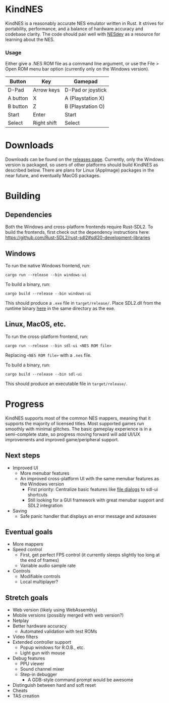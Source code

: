 # KindNES
KindNES is a reasonably accurate NES emulator written in Rust. It strives for portability, performance, and a balance of hardware accuracy and codebase clarity. The code should pair well with [NESdev](https://wiki.nesdev.com/) as a resource for learning about the NES.

### Usage
Either give a .NES ROM file as a command line argument, or use the File > Open ROM menu bar option (currently only on the Windows version).

| Button | Key | Gamepad |
| --- | --- | --- |
| D-Pad | Arrow keys | D-Pad or joystick |
| A button | X | A (Playstation X) |
| B button | Z | B (Playstation O) |
| Start | Enter | Start |
| Select | Right shift | Select |

# Downloads
Downloads can be found on the [releases page](https://github.com/henryksloan/kind-nes/releases). Currently, only the Windows version is packaged, so users of other platforms should build KindNES as described below. There are plans for Linux (AppImage) packages in the near future, and eventually MacOS packages.

# Building
## Dependencies
Both the Windows and cross-platform frontends require Rust-SDL2. To build the frontends, first check out the dependency instructions here: https://github.com/Rust-SDL2/rust-sdl2#sdl20-development-libraries

## Windows
To run the native Windows frontend, run:

`cargo run --release --bin windows-ui`

To build a binary, run:

`cargo build --release --bin windows-ui`

This should produce a `.exe` file in `target/release/`. Place SDL2.dll from the runtime binary [here](https://www.libsdl.org/download-2.0.php) in the same directory as the exe.


## Linux, MacOS, etc.
To run the cross-platform frontend, run:

`cargo run --release --bin sdl-ui <NES ROM file>`

Replacing `<NES ROM file>` with a `.nes` file.

To build a binary, run:

`cargo build --release --bin sdl-ui`

This should produce an executable file in `target/release/`.

# Progress
KindNES supports most of the common NES mappers, meaning that it supports the majority of licensed titles. Most supported games run smoothly with minimal glitches. The basic gameplay experience is in a semi-complete state, so progress moving forward will add UI/UX improvements and improved game/peripheral support.

## Next steps
- Improved UI
    - More menubar features
    - An improved cross-platform UI with the same menubar features as the Windows version
        - First priority: Centralize basic features like [file dialogs](https://github.com/EmbarkStudios/nfd2) to sdl-ui shortcuts
        - Still looking for a GUI framework with great menubar support and SDL2 integration
- Saving
    - Safe panic handler that displays an error message and autosaves

## Eventual goals
- More mappers
- Speed control
    - First, get perfect FPS control (it currently sleeps slightly too long at the end of frames)
    - Variable audio sample rate
- Controls
    - Modifiable controls
    - Local multiplayer?

## Stretch goals
- Web version (likely using WebAssembly)
- Mobile versions (possibly merged with web version?)
- Netplay
- Better hardware accuracy
    - Automated validation with test ROMs
- Video filters
- Extended controller support
    - Popup windows for R.O.B., etc.
    - Light gun with mouse
- Debug features
    - PPU viewer
    - Sound channel mixer
    - Step-in debugger
        - A GDB-style command prompt would be awesome
- Distinguish between hard and soft reset
- Cheats
- TAS creation
